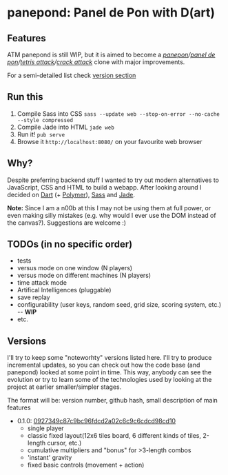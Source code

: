 panepond: Panel de Pon with D(art)
==================================
Features
--------
ATM panepond is still WIP, but it is aimed to become a *[panepon](http://en.wikipedia.org/wiki/Yoshi%27s_Panepon)/[panel de pon](http://en.wikipedia.org/wiki/Tetris_Attack#Panel_de_Pon)/[tetris attack](http://en.wikipedia.org/wiki/Tetris_Attack)/[crack attack](http://www.aluminumangel.org/attack/)* clone with major improvements.

For a semi-detailed list check [version section](#versions)

Run this
--------
1. Compile Sass into CSS `sass --update web --stop-on-error --no-cache --style compressed`
2. Compile Jade into HTML `jade web`
3. Run it! `pub serve`
4. Browse it `http://localhost:8080/` on your favourite web browser

Why?
----
Despite preferring backend stuff I wanted to try out modern alternatives to JavaScript, CSS and HTML to build a webapp.
After looking around I decided on [Dart](https://www.dartlang.org/) (+ [Polymer](https://www.dartlang.org/polymer/)), [Sass](http://sass-lang.com/) and [Jade](http://jade-lang.com/).

**Note:** Since I am a n00b at this I may not be using them at full power, or even making silly mistakes (e.g. why would I ever use the DOM instead of the canvas?). Suggestions are welcome :)

TODOs (in no specific order)
-----
- tests
- versus mode on one window (N players)
- versus mode on different machines (N players)
- time attack mode
- Artifical Intelligences (pluggable)
- save replay
- configurability (user keys, random seed, grid size, scoring system, etc.) -- **WIP**
- etc.

Versions
--------
I'll try to keep some "noteworhty" versions listed here. I'll try to produce incremental updates, so you can check out how the code base (and panepond) looked at some point in time. This way, anybody can see the evolution or try to learn some of the technologies used by looking at the project at earlier smaller/simpler stages.

The format will be: version number, github hash, small description of main features

- 0.1.0: [0927349c87c9bc96fdcd2a02c6c9c6cdcd98cd10](https://github.com/isaacbernat/panepond/tree/0927349c87c9bc96fdcd2a02c6c9c6cdcd98cd10)
  - single player
  - classic fixed layout(12x6 tiles board, 6 different kinds of tiles, 2-length cursor, etc.)
  - cumulative multipliers and "bonus" for >3-length combos
  - 'instant' gravity
  - fixed basic controls (movement + action)
